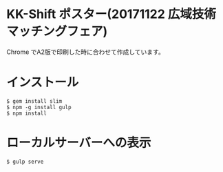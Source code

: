 # KK-Shift ポスター(20171122 広域技術マッチングフェア)

Chrome でA2版で印刷した時に合わせて作成しています。

# インストール

```
$ gem install slim
$ npm -g install gulp
$ npm install
```

# ローカルサーバーへの表示

```
$ gulp serve
```
